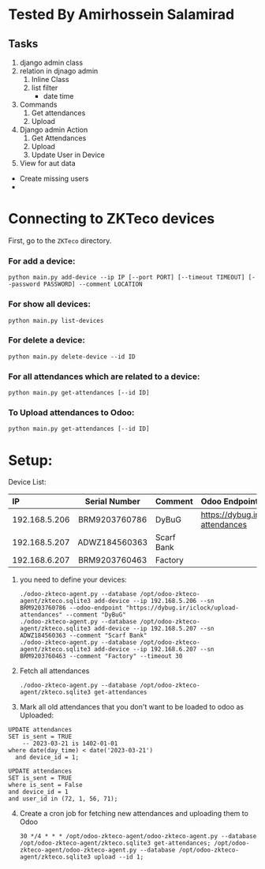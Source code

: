 # Tested By Amirhossein Salamirad

## Tasks

1. django admin class 
2. relation in djnago admin
   1. Inline Class
   2. list filter
      - date time
3. Commands
   1. Get attendances
   2. Upload
4. Django admin Action
   1. Get Attendances
   2. Upload
   3. Update User in Device
5. View for aut data

- Create missing users
- 


# Connecting to ZKTeco devices

First, go to the `ZKTeco` directory.

### For add a device:

`python main.py add-device --ip IP [--port PORT] [--timeout TIMEOUT] [--password PASSWORD] --comment LOCATION
`

### For show all devices:

`python main.py list-devices`

### For delete a device:

`python main.py delete-device --id ID`

### For all attendances which are related to a device:

`python main.py get-attendances [--id ID]`

### To Upload attendances to Odoo:

`python main.py get-attendances [--id ID]`

# Setup:

Device List:

| IP            | Serial Number | Comment    | Odoo Endpoint Address                      |
|:--------------|:-------------:|:-----------|:-------------------------------------------|
| 192.168.5.206 | BRM9203760786 | DyBuG      | https://dybug.ir/iclock/upload-attendances |
| 192.168.5.207 | ADWZ184560363 | Scarf Bank |                                            |
| 192.168.6.207 | BRM9203760463 | Factory    |                                            |

1. you need to define your devices:

   ```shell
   ./odoo-zkteco-agent.py --database /opt/odoo-zkteco-agent/zkteco.sqlite3 add-device --ip 192.168.5.206 --sn BRM9203760786 --odoo-endpoint "https://dybug.ir/iclock/upload-attendances" --comment "DyBuG"
   ./odoo-zkteco-agent.py --database /opt/odoo-zkteco-agent/zkteco.sqlite3 add-device --ip 192.168.5.207 --sn ADWZ184560363 --comment "Scarf Bank"
   ./odoo-zkteco-agent.py --database /opt/odoo-zkteco-agent/zkteco.sqlite3 add-device --ip 192.168.6.207 --sn BRM9203760463 --comment "Factory" --timeout 30
   ```

2. Fetch all attendances

   ```shell
   ./odoo-zkteco-agent.py --database /opt/odoo-zkteco-agent/zkteco.sqlite3 get-attendances
   ```

3. Mark all old attendances that you don't want to be loaded to odoo as Uploaded:

  ```sqlite
  UPDATE attendances
  SET is_sent = TRUE
	  -- 2023-03-21 is 1402-01-01
  where date(day_time) < date('2023-03-21')
	and device_id = 1;

UPDATE attendances
SET is_sent = TRUE
where is_sent = False
  and device_id = 1
  and user_id in (72, 1, 56, 71);
   ```

4. Create a cron job for fetching new attendances and uploading them to Odoo

   ```shell
   30 */4 * * * /opt/odoo-zkteco-agent/odoo-zkteco-agent.py --database /opt/odoo-zkteco-agent/zkteco.sqlite3 get-attendances; /opt/odoo-zkteco-agent/odoo-zkteco-agent.py --database /opt/odoo-zkteco-agent/zkteco.sqlite3 upload --id 1;
   ```
